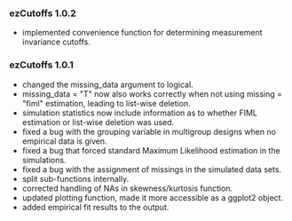 ### ezCutoffs 1.0.2

<ul>
  <li>implemented convenience function for determining measurement invariance cutoffs.</li>
</ul>


### ezCutoffs 1.0.1

<ul>
  <li>changed the missing_data argument to logical.</li>
  <li>missing_data = "T" now also works correctly when not using missing = "fiml" estimation, leading to list-wise deletion.</li>
  <li>simulation statistics now include information as to whether FIML estimation or list-wise deletion was used.</li>
  <li>fixed a bug with the grouping variable in multigroup designs when no empirical data is given.</li>
  <li>fixed a bug that forced standard Maximum Likelihood estimation in the simulations.</li>
  <li>fixed a bug with the assignment of missings in the simulated data sets.</li>
  <li>split sub-functions internally.</li>
  <li>corrected handling of NAs in skewness/kurtosis function.</li>
  <li>updated plotting function, made it more accessible as a ggplot2 object.</li>
  <li>added empirical fit results to the output.</li>
</ul>
